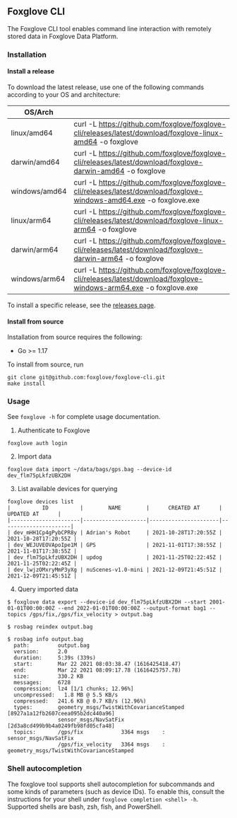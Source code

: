 ## Foxglove CLI

The Foxglove CLI tool enables command line interaction with remotely stored
data in Foxglove Data Platform.

### Installation

#### Install a release

To download the latest release, use one of the following commands according to
your OS and architecture:

| OS/Arch     |                                                                                                            | 
|--------|------------------------------------------------------------------------------------------------------------|
| linux/amd64    | curl -L https://github.com/foxglove/foxglove-cli/releases/latest/download/foxglove-linux-amd64 -o foxglove |
| darwin/amd64    | curl -L https://github.com/foxglove/foxglove-cli/releases/latest/download/foxglove-darwin-amd64 -o foxglove |
| windows/amd64    | curl -L https://github.com/foxglove/foxglove-cli/releases/latest/download/foxglove-windows-amd64.exe -o foxglove.exe |
| linux/arm64    | curl -L https://github.com/foxglove/foxglove-cli/releases/latest/download/foxglove-linux-arm64 -o foxglove |
| darwin/arm64    | curl -L https://github.com/foxglove/foxglove-cli/releases/latest/download/foxglove-darwin-arm64 -o foxglove |
| windows/arm64    | curl -L https://github.com/foxglove/foxglove-cli/releases/latest/download/foxglove-windows-arm64.exe -o foxglove.exe |


To install a specific release, see the [releases
page](https://github.com/foxglove/foxglove-cli/releases).

#### Install from source
Installation from source requires the following:
* Go >= 1.17

To install from source, run

    git clone git@github.com:foxglove/foxglove-cli.git
    make install

### Usage

See `foxglove -h` for complete usage documentation.

1. Authenticate to Foxglove
```
foxglove auth login
```

2. Import data

```
foxglove data import ~/data/bags/gps.bag --device-id dev_flm75pLkfzUBX2DH
```

3. List available devices for querying

```
foxglove devices list
|          ID          |        NAME        |      CREATED AT      |      UPDATED AT      |
|----------------------|--------------------|----------------------|----------------------|
| dev_mHH1Cp4gPybCPR8y | Adrian's Robot     | 2021-10-28T17:20:55Z | 2021-10-28T17:20:55Z |
| dev_WEJUVEOVApoIpe1M | GPS                | 2021-11-01T17:38:55Z | 2021-11-01T17:38:55Z |
| dev_flm75pLkfzUBX2DH | updog              | 2021-11-25T02:22:45Z | 2021-11-25T02:22:45Z |
| dev_lwjzOMxryMmP3yXg | nuScenes-v1.0-mini | 2021-12-09T21:45:51Z | 2021-12-09T21:45:51Z |
```

4. Query imported data

```
$ foxglove data export --device-id dev_flm75pLkfzUBX2DH --start 2001-01-01T00:00:00Z --end 2022-01-01T00:00:00Z --output-format bag1 --topics /gps/fix,/gps/fix_velocity > output.bag

$ rosbag reindex output.bag

$ rosbag info output.bag
  path:         output.bag
  version:      2.0
  duration:     5:39s (339s)
  start:        Mar 22 2021 08:03:38.47 (1616425418.47)
  end:          Mar 22 2021 08:09:17.78 (1616425757.78)
  size:         330.2 KB
  messages:     6728
  compression:  lz4 [1/1 chunks; 12.96%]
  uncompressed:   1.8 MB @ 5.5 KB/s
  compressed:   241.6 KB @ 0.7 KB/s (12.96%)
  types:        geometry_msgs/TwistWithCovarianceStamped [8927a1a12fb2607ceea095b2dc440a96]
                sensor_msgs/NavSatFix                    [2d3a8cd499b9b4a0249fb98fd05cfa48]
  topics:       /gps/fix            3364 msgs    : sensor_msgs/NavSatFix
                /gps/fix_velocity   3364 msgs    : geometry_msgs/TwistWithCovarianceStamped
```

### Shell autocompletion

The foxglove tool supports shell autocompletion for subcommands and some kinds
of parameters (such as device IDs). To enable this, consult the instructions
for your shell under `foxglove completion <shell> -h`. Supported shells are
bash, zsh, fish, and PowerShell.
